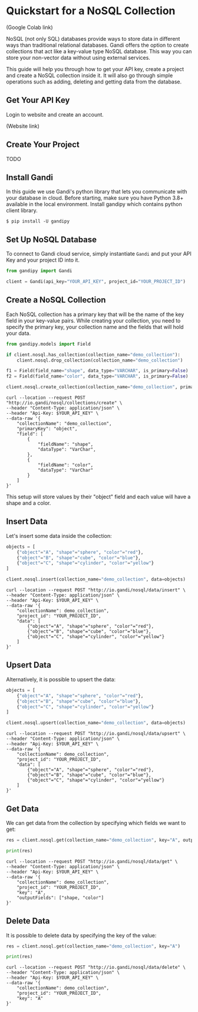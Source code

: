# Quickstart for a NoSQL Collection

(Google Colab link)

NoSQL (not only SQL) databases provide ways to store data in different ways than traditional relational databases. Gandi offers the option to create collections that act like a key-value type NoSQL database. This way you can store your non-vector data without using external services.

This guide will help you through how to get your API key, create a project and create a NoSQL collection inside it. It will also go through simple operations such as adding, deleting and getting data from the database.


## Get Your API Key
Login to website and create an account.

(Website link)


## Create Your Project

TODO


## Install Gandi
In this guide we use Gandi's python library that lets you communicate with your database in cloud. Before starting, make sure you have Python 3.8+ available in the local environment. Install gandipy which contains python client library.

```shell
$ pip install -U gandipy
```

## Set Up NoSQL Database
To connect to Gandi cloud service, simply instantiate `Gandi` and put your API Key and your project ID into it. 

```python
from gandipy import Gandi

client = Gandi(api_key="YOUR_API_KEY", project_id="YOUR_PROJECT_ID")
```

## Create a NoSQL Collection

Each NoSQL collection has a primary key that will be the name of the key field in your key-value pairs. While creating your collection, you need to specify the primary key, your collection name and the fields that will hold your data.

```python
from gandipy.models import Field

if client.nosql.has_collection(collection_name="demo_collection"):
    client.nosql.drop_collection(collection_name="demo_collection")

f1 = Field(field_name="shape", data_type="VARCHAR", is_primary=False)
f2 = Field(field_name="color", data_type="VARCHAR", is_primary=False)

client.nosql.create_collection(collection_name="demo_collection", primary_key="object", fields=[f1, f2])
```

```shell
curl --location --request POST "http://io.gandi/nosql/collections/create" \
--header "Content-Type: application/json" \
--header "Api-Key: $YOUR_API_KEY" \
--data-raw '{
    "collectionName": "demo_collection",
    "primaryKey": "object",
    "field": [
        {
            "fieldName": "shape",
            "dataType": "VarChar",
        },
        {
            "fieldName": "color",
            "dataType": "VarChar"
        }
    ]
}'
```

This setup will store values by their "object" field and each value will have a shape and a color.

## Insert Data
Let's insert some data inside the collection:

```python
objects = [
    {"object"="A", "shape"="sphere", "color"="red"},
    {"object"="B", "shape"="cube", "color"="blue"},
    {"object"="C", "shape"="cylinder", "color"="yellow"}
]

client.nosql.insert(collection_name="demo_collection", data=objects)

```
```shell
curl --location --request POST "http://io.gandi/nosql/data/insert" \
--header "Content-Type: application/json" \
--header "Api-Key: $YOUR_API_KEY" \
--data-raw '{
    "collectionName": demo_collection",
    "project_id": "YOUR_PROJECT_ID",
    "data": [
        {"object"="A", "shape"="sphere", "color"="red"},
        {"object"="B", "shape"="cube", "color"="blue"},
        {"object"="C", "shape"="cylinder", "color"="yellow"}
    ]
}'
```

## Upsert Data
Alternatively, it is possible to upsert the data:
```python
objects = [
    {"object"="A", "shape"="sphere", "color"="red"},
    {"object"="B", "shape"="cube", "color"="blue"},
    {"object"="C", "shape"="cylinder", "color"="yellow"}
]

client.nosql.upsert(collection_name="demo_collection", data=objects)

```
```shell
curl --location --request POST "http://io.gandi/nosql/data/upsert" \
--header "Content-Type: application/json" \
--header "Api-Key: $YOUR_API_KEY" \
--data-raw '{
    "collectionName": demo_collection",
    "project_id": "YOUR_PROJECT_ID",
    "data": [
        {"object"="A", "shape"="sphere", "color"="red"},
        {"object"="B", "shape"="cube", "color"="blue"},
        {"object"="C", "shape"="cylinder", "color"="yellow"}
    ]
}'
```

## Get Data
We can get data from the collection by specifying which fields we want to get:

```python
res = client.nosql.get(collection_name="demo_collection", key="A", output_fields=["shape", "color"])

print(res)
```
```shell
curl --location --request POST "http://io.gandi/nosql/data/get" \
--header "Content-Type: application/json" \
--header "Api-Key: $YOUR_API_KEY" \
--data-raw '{
    "collectionName": demo_collection",
    "project_id": "YOUR_PROJECT_ID",
    "key": "A",
    "outputFields": ["shape, "color"]
}'
```


## Delete Data
It is possible to delete data by specifying the key of the value:

```python
res = client.nosql.get(collection_name="demo_collection", key="A")

print(res)
```
```shell
curl --location --request POST "http://io.gandi/nosql/data/delete" \
--header "Content-Type: application/json" \
--header "Api-Key: $YOUR_API_KEY" \
--data-raw '{
    "collectionName": demo_collection",
    "project_id": "YOUR_PROJECT_ID",
    "key": "A"
}'
```


